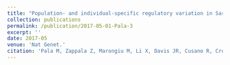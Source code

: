 ```yaml
---
title: "Population- and individual-specific regulatory variation in Sardinia."
collection: publications
permalink: /publication/2017-05-01-Pala-3
excerpt: ''
date: 2017-05
venue: 'Nat Genet.'
citation: 'Pala M, Zappala Z, Marongiu M, Li X, Davis JR, Cusano R, Crobu F, Kukurba KR, Gloudemans MJ,<b> Reinier F</b>, Berutti R, Piras MG, Mulas A, Zoledziewska M, Marongiu M, Sorokin EP, Hess GT, Smith KS, Busonero F, Maschio A, Steri M, Sidore C, Sanna S, Fiorillo E, Bassik MC, Sawcer SJ, Battle A, Novembre J, Jones C, Angius A, Abecasis GR, Schlessinger D, Cucca F, Montgomery SB. (2017). &quot;Population- and individual-specific regulatory variation in Sardinia.&quot; <i>Nat Genet.</i>.1(3)'
---
```


